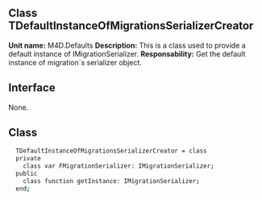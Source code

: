 ## Class **TDefaultInstanceOfMigrationsSerializerCreator**

**Unit name:** M4D.Defaults
**Description:** This is a class used to provide a default instance of IMigrationSerializer.
**Responsability:** Get the default instance of migration´s serializer object.

## Interface ##
None.

## Class ##

```sh
  TDefaultInstanceOfMigrationsSerializerCreator = class
  private
    class var FMigrationSerializer: IMigrationSerializer;
  public
    class function getInstance: IMigrationSerializer;
  end;
```